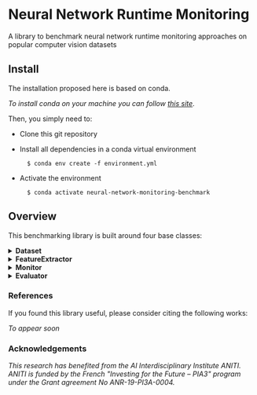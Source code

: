 # Neural Network Runtime Monitoring
A library to benchmark neural network runtime monitoring approaches on popular computer vision datasets 

## Install

The installation proposed here is based on conda.

*To install conda on your machine you can follow [this site](https://doc.ubuntu-fr.org/miniconda)*.
 
Then, you simply need to:
* Clone this git repository
* Install all dependencies in a conda virtual environment

        $ conda env create -f environment.yml
* Activate the environment

        $ conda activate neural-network-monitoring-benchmark

## Overview

This benchmarking library is built around four base classes:

<details>
<summary><b>Dataset</b></summary>
This class allows to load a specific dataset. 

A dataset is configured by specifying 
* the **name** of the dataset, 
* the **split** (train/test),
* the **network** that will be used to process it, 
* the **additional transform**  applied to images (e.g., brightness changes), 
* the **adversarial attack** type applied to images, 
* and the **batch size**.

The valid configuration parameters are defined in *Params/params_dataset.py*.

See *dataset.py* for a more detailed documentation.
</details>

<details>
<summary><b>FeatureExtractor</b></summary>

</details> 

<details>
<summary><b>Monitor</b></summary>

</details>

<details>
<summary><b>Evaluator</b></summary>

</details>


### References
If you found this library useful, please consider citing the following works:

*To appear soon*

### Acknowledgements
*This research has benefited from the AI Interdisciplinary Institute ANITI. 
ANITI is funded by the French "Investing for the Future – PIA3" program
under the Grant agreement No ANR-19-PI3A-0004.*